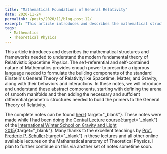 ```yaml
---
title: "Mathematical Foundations of General Relativity"
date: 2020-11-24
permalink: /posts/2020/11/blog-post-12/
excerpt: "This article introduces and describes the mathematical structures and frameworks needed to understand the modern fundamental theory of Relativistic Spacetime Physics. The self-referential and self-contained nature of Mathematics provides enough power to prescribe a rigorous language needed to formulate the building components of the standard Einstein's General Theory of Relativity like Spacetime, Matter, and Gravity, along with their behaviors and interactions. In these notes, we will introduce and understand these abstract components, starting with defining the arena of smooth manifolds and then adding the necessary and suffcient differential geometric structures needed to build the primers to the General Theory of Relativity. The complete notes can be found <a href="https://raghavsomani.github.io/files/MathFoundationGR.pdf">here</a>."
tags:
  - Mathematics
  - Theoretical Physics
---
```


This article introduces and describes the mathematical structures and frameworks needed to understand the modern fundamental theory of Relativistic Spacetime Physics. The self-referential and self-contained nature of Mathematics provides enough power to prescribe a rigorous language needed to formulate the building components of the standard Einstein's General Theory of Relativity like Spacetime, Matter, and Gravity, along with their behaviors and interactions. In these notes, we will introduce and understand these abstract components, starting with defining the arena of smooth manifolds and then adding the necessary and suffcient differential geometric structures needed to build the primers to the General Theory of Relativity.

The complete notes can be found [here](\files\MathFoundationGR.pdf){:target="_blank"}. These notes were made while I had been doing the [Central Lecture course](https://www.youtube.com/playlist?list=PLFeEvEPtX_0S6vxxiiNPrJbLu9aK1UVC_){:target="_blank"} of the [International Winter School on Gravity and Light 2015](https://gravity-and-light.herokuapp.com/){:target="_blank"}. Many thanks to the excellent teachings by [Prof. Frederic P. Schuller](https://people.utwente.nl/f.p.schuller?tab=about-me){:target="_blank"} in these lectures and all other online available lectures on the Mathamatical anatomy of Theoretical Physics. I plan to further continue on this via another set of notes sometime soon.